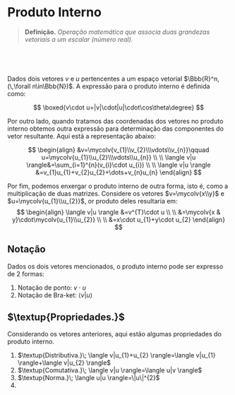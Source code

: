 $\newcommand\mycolv[1]{\begin{bmatrix}#1\end{bmatrix}}$
# Produto Interno

> **Definição.** *Operação matemática que associa duas grandezas vetoriais a um escalar (número real).*
## $\;$
Dados dois vetores $v$ e $u$ pertencentes a um espaço vetorial $\Bbb{R}^n,(\,\forall n\in\Bbb{N})$. A expressão para o produto interno é definida como:

$$
\boxed{v\cdot u=|v|\cdot|u|\cdot\cos\theta\degree}
$$

Por outro lado, quando tratamos das coordenadas dos vetores no produto interno obtemos outra expressão para determinação das componentes do vetor resultante. Aqui está a representação abaixo:

$$
\begin{align}
&v=\mycolv{v_{1}\\v_{2}\\\vdots\\v_{n}}\qquad u=\mycolv{u_{1}\\u_{2}\\\vdots\\u_{n}} \\ \\
\langle v|u \rangle&=\sum_{i=1}^{n}(v_{i}\cdot u_{i}) \\  \\
\langle v|u \rangle &=v_{1}u_{1}+v_{2}u_{2}+\dots+v_{n}u_{n}
\end{align}
$$

Por fim, podemos enxergar o produto interno de outra forma, isto é, como a multiplicação de duas matrizes. Considere os vetores $v=\mycolv{x\\y}$ e $u=\mycolv{u_{1}\\u_{2}}$, or produto deles resultaria em:
$$
\begin{align}
\langle v|u \rangle &=v^{T}\cdot u \\ \\
&=\mycolv{x & y}\cdot\mycolv{u_{1}\\u_{2}} \\ \\
&=x\cdot u_{1}+y\cdot u_{2}
\end{align}
$$

## $\text{Notação}$ 

Dados os dois vetores mencionados, o produto interno pode ser expresso de $2$ formas:
1. Notação de ponto: $v\cdot u$
2. Notação de Bra-ket: $\langle v|u \rangle$

## $\textup{Propriedades.}$

Considerando os vetores anteriores, aqui estão algumas propriedades do produto interno.

1. $\textup{Distributiva.}\; \langle v|u_{1}+u_{2} \rangle=\langle v|u_{1} \rangle+\langle v|u_{2} \rangle$
2. $\textup{Comutativa.}\; \langle v|u \rangle=\langle u|v \rangle$
3. $\textup{Norma.}\; \langle u|u \rangle=\|u\|^{2}$
4. 
